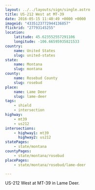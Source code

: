 ```yaml
---
layout: ../../layouts/sign/single.astro
title: US-212 West at MT-39
date: 2016-05-15 11:40:49 +0000 +0000
imageid: "4335123772944136857"
flickrid: "27793145255"
location:
    latitude: 45.623552557291106
    longitude: -106.66595935821533
country:
    name: United States
    slug: united-states
state:
    name: Montana
    slug: montana
county:
    name: Rosebud County
    slug: rosebud
place:
    name: Lame Deer
    slug: lame-deer
tags:
    - shield
    - intersection
highway:
    - mt39
    - us212
intersections:
    - highway1: mt39
      highway2: us212
statePages:
    - state/montana
countyPages:
    - state/montana/rosebud
placePages:
    - state/montana/rosebud/lame-deer

---
```

US-212 West at MT-39 in Lame Deer.